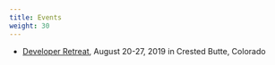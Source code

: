 ```yaml
---
title: Events
weight: 30
---
```


- [Developer Retreat](https://www.mindviewllc.com/devretreat/), August 20-27, 2019 in Crested Butte, Colorado
